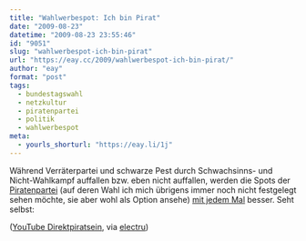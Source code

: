 ```yaml
---
title: "Wahlwerbespot: Ich bin Pirat"
date: "2009-08-23"
datetime: "2009-08-23 23:55:46"
id: "9051"
slug: "wahlwerbespot-ich-bin-pirat"
url: "https://eay.cc/2009/wahlwerbespot-ich-bin-pirat/"
author: "eay"
format: "post"
tags:
  - bundestagswahl
  - netzkultur
  - piratenpartei
  - politik
  - wahlwerbespot
meta:
  - yourls_shorturl: "https://eay.li/1j"
---
```


Während Verräterpartei und schwarze Pest durch Schwachsinns- und Nicht-Wahlkampf auffallen bzw. eben nicht auffallen, werden die Spots der [Piratenpartei](http://www.piratenpartei.de/) (auf deren Wahl ich mich übrigens immer noch nicht festgelegt sehen möchte, sie aber wohl als Option ansehe) [mit jedem Mal](//eay.cc/2009/klarmachen-zum-andern/) besser. Seht selbst:

 ([YouTube Direktpiratsein](http://www.youtube.com/watch?v=3Ixl68QAhGw), via [electru](http://www.electru.de/2009-08-22/ich-bin-pirat-v1-1/))
